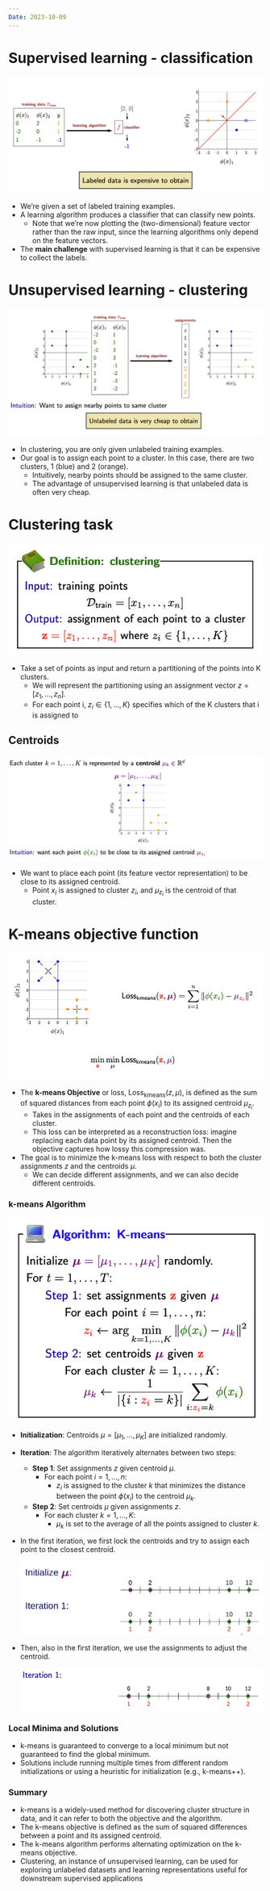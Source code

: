 ```yaml
---
Date: 2023-10-09
---
```

# Supervised learning - classification

![Untitled 105.png](../../attachments/Untitled%20105.png)

- We’re given a set of labeled training examples.
- A learning algorithm produces a classifier that can classify new points.
    - Note that we’re now plotting the (two-dimensional) feature vector rather than the raw input, since the learning algorithms only depend on the feature vectors.
- The **main challenge** with supervised learning is that it can be expensive to collect the labels.

# Unsupervised learning - clustering

![Untitled 1 71.png](../../attachments/Untitled%201%2071.png)

- In clustering, you are only given unlabeled training examples.
- Our goal is to assign each point to a cluster. In this case, there are two clusters, 1 (blue) and 2 (orange).
    - Intuitively, nearby points should be assigned to the same cluster.
    - The advantage of unsupervised learning is that unlabeled data is often very cheap.

# Clustering task

![Untitled 2 71.png](../../attachments/Untitled%202%2071.png)

- Take a set of points as input and return a partitioning of the points into K clusters.
    - We will represent the partitioning using an assignment vector $z = [z_1, \dots, z_n]$﻿.
    - For each point i, $z_i \in \{1, . . . , K\}$﻿ specifies which of the K clusters that i is assigned to

## Centroids

![Untitled 3 71.png](../../attachments/Untitled%203%2071.png)

- We want to place each point (its feature vector representation) to be close to its assigned centroid.
    - Point $x_i$﻿ is assigned to cluster $z_i$﻿, and $\mu_{z_i}$﻿ is the centroid of that cluster.

# K-means objective function

![Untitled 4 68.png](../../attachments/Untitled%204%2068.png)

- The **k-means Objective** or loss, $\text{Loss}_{\text{kmeans}}(z, \mu)$﻿, is defined as the sum of squared distances from each point $\phi(x_i)$﻿ to its assigned centroid $\mu_{z_i}$﻿.
    - Takes in the assignments of each point and the centroids of each cluster.
    - This loss can be interpreted as a reconstruction loss: imagine replacing each data point by its assigned centroid. Then the objective captures how lossy this compression was.
- The goal is to minimize the k-means loss with respect to both the cluster assignments $z$﻿ and the centroids $\mu$﻿.
    - We can decide different assignments, and we can also decide different centroids.

### k-means Algorithm

![Untitled 5 68.png](../../attachments/Untitled%205%2068.png)

- **Initialization**: Centroids $\mu = [\mu_1, ..., \mu_K]$﻿ are initialized randomly.
- **Iteration**: The algorithm iteratively alternates between two steps:
    - **Step 1**: Set assignments $z$﻿ given centroid $\mu$﻿.
        - For each point $i = 1, ..., n$﻿:
            - $z_i$﻿ is assigned to the cluster $k$﻿ that minimizes the distance between the point $\phi(x_i)$﻿ to the centroid $\mu_k$﻿.
    - **Step 2**: Set centroids $\mu$﻿ given assignments $z$﻿.
        - For each cluster $k = 1, ..., K$﻿:
            - $\mu_k$﻿ is set to the average of all the points assigned to cluster $k$﻿.
- In the first iteration, we first lock the centroids and try to assign each point to the closest centroid.
    
    ![Untitled 6 67.png](../../attachments/Untitled%206%2067.png)
    
- Then, also in the first iteration, we use the assignments to adjust the centroid.
    
    ![Untitled 7 65.png](../../attachments/Untitled%207%2065.png)
    

### Local Minima and Solutions

- k-means is guaranteed to converge to a local minimum but not guaranteed to find the global minimum.
- Solutions include running multiple times from different random initializations or using a heuristic for initialization (e.g., k-means++).

### Summary

- k-means is a widely-used method for discovering cluster structure in data, and it can refer to both the objective and the algorithm.
- The k-means objective is defined as the sum of squared differences between a point and its assigned centroid.
- The k-means algorithm performs alternating optimization on the k-means objective.
- Clustering, an instance of unsupervised learning, can be used for exploring unlabeled datasets and learning representations useful for downstream supervised applications